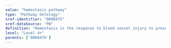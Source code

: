 ```yaml
---
value: "hemostasis pathway"
type: "Pathway Ontology"
xref-identifier: "0000475"
xref-dataSource: "PW"
definition: "Hemostasis is the response to blood vessel injury to prevent blood loss via platelet mediated primary homeostasis and the secondary homeostasis of coagulation. The latter is a complex cascade which is triggered by the innate immune response and inflammation."
level: "Level 4+"
parents: ['0000476']
---
```

